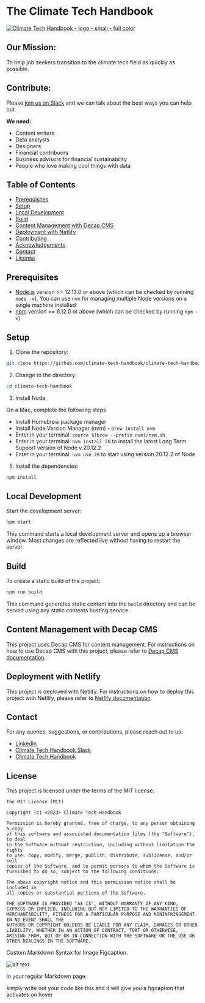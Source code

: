 # The Climate Tech Handbook

[![Climate Tech Handbook - logo - small - full color](https://user-images.githubusercontent.com/1459051/233495668-13a7bc63-28b2-444f-8827-765edb7bc0e8.png)](https://climatetechhandbook.com)

## Our Mission:

To help job seekers transition to the climate tech field as quickly as possible.

## Contribute:

Please [join us on Slack](https://chat.climatetechhandbook.com) and we can talk about the best ways you can help out.

**We need:**

- Content writers
- Data analysts
- Designers
- Financial contribuors
- Business advisors for financial sustainability
- People who love making cool things with data

## Table of Contents

- [Prerequisites](#prerequisites)
- [Setup](#setup)
- [Local Development](#local-development)
- [Build](#build)
- [Content Management with Decap CMS](#content-management-with-decap-cms)
- [Deployment with Netlify](#deployment-with-netlify)
- [Contributing](#contributing)
- [Acknowledgements](#acknowledgements)
- [Contact](#contact)
- [License](#license)

## Prerequisites

- [Node.js](https://nodejs.org/en/download/) version >= 12.13.0 or above (which can be checked by running `node -v`). You can use `nvm` for managing multiple Node versions on a single machine installed
- [npm](https://www.npmjs.com/get-npm) version >= 6.12.0 or above (which can be checked by running `npm -v`)

## Setup

1. Clone the repository:

```bash
git clone https://github.com/climate-tech-handbook/climate-tech-handbook.git
```

2. Change to the directory:

```bash
cd climate-tech-handbook
```

3. Install Node

On a Mac, complete the following steps
- Install Homebrew package manager
- Install Node Version Manager (nvm) - `brew install nvm`
- Enter in your terminal: `source $(brew --prefix nvm)/nvm.sh`
- Enter in your terminal: `nvm install 20` to install the latest Long Term Support version of Node v.20.12.2
- Enter in your terminal: `nvm use 20` to start using version 20.12.2 of Node

5. Install the dependencies:

```bash
npm install
```

## Local Development

Start the development server:

```bash
npm start
```

This command starts a local development server and opens up a browser window. Most changes are reflected live without having to restart the server.

## Build

To create a static build of the project:

```bash
npm run build
```

This command generates static content into the `build` directory and can be served using any static contents hosting service.

## Content Management with Decap CMS

This project uses Decap CMS for content management. For instructions on how to use Decap CMS with this project, please refer to [Decap CMS documentation](https://www.decapcms.com/docs).

## Deployment with Netlify

This project is deployed with Netlify. For instructions on how to deploy this project with Netlify, please refer to [Netlify documentation](https://docs.netlify.com/).

## Contact

For any queries, suggestions, or contributions, please reach out to us:

- [LinkedIn](https://www.linkedin.com/company/climate-tech-handbook/)
- [Climate Tech Handbook Slack](https://chat.climatetechhandbook.com)
- [Climate Tech Handbook](https://www.climatetechhandbook.com/)

## License

This project is licensed under the terms of the MIT license.

```License
The MIT License (MIT)

Copyright (c) <2023> Climate Tech Handbook

Permission is hereby granted, free of charge, to any person obtaining a copy
of this software and associated documentation files (the "Software"), to deal
in the Software without restriction, including without limitation the rights
to use, copy, modify, merge, publish, distribute, sublicense, and/or sell
copies of the Software, and to permit persons to whom the Software is
furnished to do so, subject to the following conditions:

The above copyright notice and this permission notice shall be included in
all copies or substantial portions of the Software.

THE SOFTWARE IS PROVIDED "AS IS", WITHOUT WARRANTY OF ANY KIND, EXPRESS OR IMPLIED, INCLUDING BUT NOT LIMITED TO THE WARRANTIES OF MERCHANTABILITY, FITNESS FOR A PARTICULAR PURPOSE AND NONINFRINGEMENT. IN NO EVENT SHALL THE
AUTHORS OR COPYRIGHT HOLDERS BE LIABLE FOR ANY CLAIM, DAMAGES OR OTHER LIABILITY, WHETHER IN AN ACTION OF CONTRACT, TORT OR OTHERWISE, ARISING FROM, OUT OF OR IN CONNECTION WITH THE SOFTWARE OR THE USE OR OTHER DEALINGS IN THE SOFTWARE.
```

Custom Markdown Syntax for Image Figcaption. 

![alt text](image-url.jpg "image caption on hover")

In your regular Markdown page

simply write out your code like this and it will give you a figcaption that activates on hover